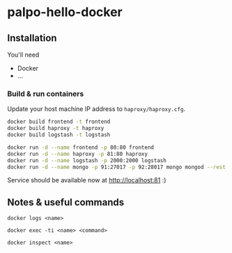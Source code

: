 # palpo-hello-docker

## Installation
You'll need
- Docker
- ...

### Build & run containers

Update your host machine IP address to `haproxy/haproxy.cfg`.

```bash
docker build frontend -t frontend
docker build haproxy -t haproxy
docker build logstash -t logstash
```

```bash
docker run -d --name frontend -p 80:80 frontend
docker run -d --name haproxy -p 81:80 haproxy
docker run -d --name logstash -p 2000:2000 logstash
docker run -d --name mongo -p 91:27017 -p 92:28017 mongo mongod --rest --httpinterface
```

Service should be available now at <http://localhost:81> :)

## Notes & useful commands

```
docker logs <name>
```

```
docker exec -ti <name> <command>
```

```
docker inspect <name>
```
